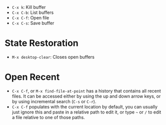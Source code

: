 - `C-x k`: Kill buffer
- `C-x C-b`: List buffers
- `C-x C-f`: Open file
- `C-x C-s`: Save buffer

# State Restoration

- `M-x desktop-clear`: Closes open buffers

# Open Recent

- `C-x C-f`, or `M-x find-file-at-point` has a history that contains all recent files. It can be accessed either by using the up and down arrow keys, or by using incremental search (`C-s` or `C-r`).
- `C-x C-f` populates with the current location by default, you can usually just ignore this and paste in a relative path to edit it, or type `~` or `/` to edit a file relative to one of those paths.
